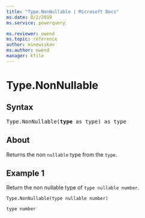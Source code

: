 ```yaml
---
title: "Type.NonNullable | Microsoft Docs"
ms.date: 8/2/2019
ms.service: powerquery

ms.reviewer: owend
ms.topic: reference
author: minewiskan
ms.author: owend
manager: kfile
---
```

# Type.NonNullable

## Syntax

<pre>
Type.NonNullable(<b>type</b> as type) as type 
</pre>
  
## About  
Returns the non `nullable` type from the `type`.

## Example 1
Return the non nullable type of `type nullable number`.

```powerquery-m
Type.NonNullable(type nullable number)
```

`type number`
